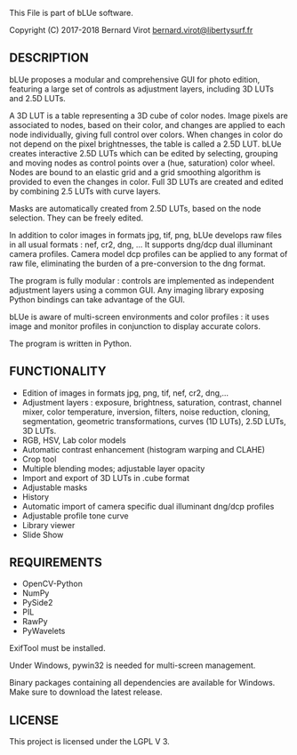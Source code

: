 This File is part of bLUe software.

Copyright (C) 2017-2018 Bernard Virot <bernard.virot@libertysurf.fr>

## DESCRIPTION

 bLUe proposes a modular and comprehensive GUI for photo edition, featuring a large set of controls as adjustment layers, including
 3D LUTs and 2.5D LUTs.

A 3D LUT is a table representing a 3D cube of color nodes. Image pixels are associated
to nodes, based on their color, and changes are applied to each node individually,
giving full control over colors. When changes in color do not depend on the pixel brightnesses,
the table is called a 2.5D LUT.
bLUe creates interactive 2.5D LUTs which can be edited by selecting, grouping and moving nodes as control points over
a (hue, saturation) color wheel. Nodes are bound to an elastic grid and a grid smoothing algorithm is provided
to even the changes in color. Full 3D LUTs are created and edited by combining 2.5 LUTs with curve layers.

Masks are automatically created from 2.5D LUTs, based on the node selection. They can be freely edited.

In addition to color images in formats jpg, tif, png, bLUe develops raw files in all usual formats : nef, cr2, dng, ...
It supports dng/dcp dual illuminant camera profiles. Camera model dcp profiles can be applied to any format
of raw file, eliminating the burden of a pre-conversion to the dng format.

The program is fully modular : controls are implemented as independent
adjustment layers using a common GUI. Any imaging library exposing Python
bindings can take advantage of the GUI.

bLUe is aware of multi-screen environments and color profiles : it uses image and
monitor profiles in conjunction to display accurate colors.

The program is written in Python.

## FUNCTIONALITY

* Edition of images in formats jpg, png, tif, nef, cr2, dng,...
* Adjustment layers : exposure, brightness, saturation, contrast, channel mixer, color temperature, inversion, filters, noise reduction, cloning,
segmentation, geometric transformations, curves (1D LUTs), 2.5D LUTs, 3D LUTs.
* RGB, HSV, Lab color models
* Automatic contrast enhancement (histogram warping and CLAHE)
* Crop tool
* Multiple blending modes; adjustable layer opacity
* Import and export of 3D LUTs in .cube format
* Adjustable masks
* History
* Automatic import of camera specific dual illuminant dng/dcp profiles
* Adjustable profile tone curve
* Library viewer
* Slide Show

## REQUIREMENTS

* OpenCV-Python
* NumPy
* PySide2
* PIL
* RawPy
* PyWavelets

ExifTool must be installed.

Under Windows,  pywin32 is needed for multi-screen management.

Binary packages containing all dependencies are available for Windows.
Make sure to download the latest release.

## LICENSE

 This project is licensed under the LGPL V 3.

